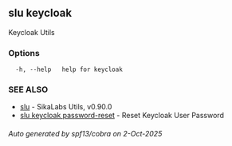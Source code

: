 ## slu keycloak

Keycloak Utils

### Options

```
  -h, --help   help for keycloak
```

### SEE ALSO

* [slu](slu.md)	 - SikaLabs Utils, v0.90.0
* [slu keycloak password-reset](slu_keycloak_password-reset.md)	 - Reset Keycloak User Password

###### Auto generated by spf13/cobra on 2-Oct-2025
